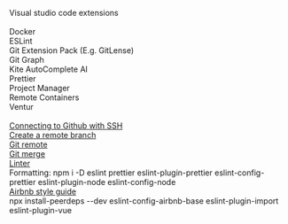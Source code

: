 Visual studio code extensions<br/><br/>
Docker<br/>
ESLint<br/>
Git Extension Pack (E.g. GitLense)<br/>
Git Graph<br/>
Kite AutoComplete AI<br/>
Prettier<br/>
Project Manager<br/>
Remote Containers<br/>
Ventur<br/><br/>
[Connecting to Github with SSH](https://docs.github.com/en/github/authenticating-to-github/connecting-to-github-with-ssh)<br/>
[Create a remote branch](https://www.w3docs.com/snippets/git/how-to-create-a-remote-branch-in-git.html)<br/>
[Git remote](https://github.com/git-guides/git-remote)<br/>
[Git merge](https://git-scm.com/docs/git-merge)<br/>
[Linter](https://www.youtube.com/watch?v=SydnKbGc7W8)<br/>
Formatting: npm i -D eslint prettier eslint-plugin-prettier eslint-config-prettier eslint-plugin-node eslint-config-node<br/>
[Airbnb style guide](https://www.npmjs.com/package/eslint-config-airbnb)<br/>
npx install-peerdeps --dev eslint-config-airbnb-base eslint-plugin-import eslint-plugin-vue
<br/>
